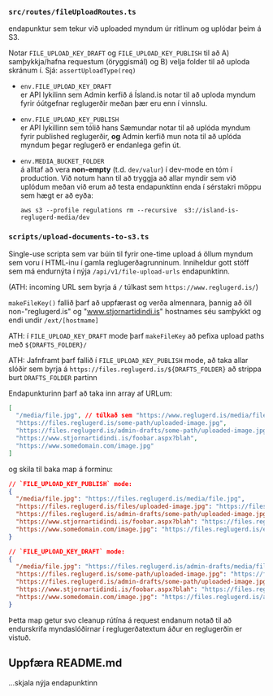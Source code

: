 ### `src/routes/fileUploadRoutes.ts`

endapunktur sem tekur við uploaded myndum úr ritlinum og uplódar þeim á S3.

Notar `FILE_UPLOAD_KEY_DRAFT` og `FILE_UPLOAD_KEY_PUBLISH` til að A)
samþykkja/hafna requestum (öryggismál) og B) velja folder til að uploda skránum
í. Sjá: `assertUploadType(req)`

- `env.FILE_UPLOAD_KEY_DRAFT`  
  er API lykilinn sem Admin kerfið á Ísland.is notar til að uploda myndum fyrir
  óútgefnar reglugerðir meðan þær eru enn í vinnslu.

- `env.FILE_UPLOAD_KEY_PUBLISH`  
  er API lykillinn sem tólið hans Sæmundar notar til að uplóda myndum fyrir
  published reglugerðir, **og** Admin kerfið mun nota til að uplóda myndum þegar
  reglugerð er endanlega gefin út.

- `env.MEDIA_BUCKET_FOLDER`  
  á alltaf að vera **non-empty** (t.d. `dev/valur`) í dev-mode en tóm í
  production. Við notum hann til að tryggja að allar myndir sem við uplódum
  meðan við erum að testa endapunktinn enda í sérstakri möppu sem hægt er að
  eyða:

      aws s3 --profile regulations rm --recursive  s3://island-is-reglugerd-media/dev

### `scripts/upload-documents-to-s3.ts`

Single-use scripta sem var búin til fyrir one-time upload á öllum myndum sem
voru í HTML-inu í gamla reglugerðagrunninum. Inniheldur gott stöff sem má
endurnýta í nýja `/api/v1/file-upload-urls` endapunktinn.

(ATH: incoming URL sem byrja á `/` túlkast sem `https://www.reglugerd.is/`)

`makeFileKey()` fallið þarf að uppfærast og verða almennara, þannig að öll
non-"reglugerd.is" og "www.stjornartidindi.is" hostnames séu samþykkt og endi
undir `/ext/[hostmame]`

ATH: í `FILE_UPLOAD_KEY_DRAFT` mode þarf `makeFileKey` að pefixa upload paths
með `${DRAFTS_FOLDER}/`

ATH: Jafnframt þarf fallið í `FILE_UPLOAD_KEY_PUBLISH` mode, að taka allar
slóðir sem byrja á `https://files.reglugerd.is/${DRAFTS_FOLDER}` að strippa burt
`DRAFTS_FOLDER` partinn

Endapunkturinn þarf að taka inn array af URLum:

```json
[
  "/media/file.jpg", // túlkað sem "https://www.reglugerd.is/media/file.jpg"
  "https://files.reglugerd.is/some-path/uploaded-image.jpg",
  "https://files.reglugerd.is/admin-drafts/some-path/uploaded-image.jpg",
  "https://www.stjornartidindi.is/foobar.aspx?blah",
  "https://www.somedomain.com/image.jpg"
]
```

og skila til baka map á forminu:

```json
// `FILE_UPLOAD_KEY_PUBLISH` mode:
{
  "/media/file.jpg": "https://files.reglugerd.is/media/file.jpg",
  "https://files.reglugerd.is/files/uploaded-image.jpg": "https://files.reglugerd.is/some-path/uploaded-image.jpg",
  "https://files.reglugerd.is/admin-drafts/some-path/uploaded-image.jpg": "https://files.reglugerd.is/some-path/uploaded-image.jpg", // fjarlægir "admin-drafts/"
  "https://www.stjornartidindi.is/foobar.aspx?blah": "https://files.reglugerd.is/stjornartidindi/foobar.aspx__q__blah",
  "https://www.somedomain.com/image.jpg": "https://files.reglugerd.is/ext/www.somedomain.com/image.jpg"
}
```

```json
// `FILE_UPLOAD_KEY_DRAFT` mode:
{
  "/media/file.jpg": "https://files.reglugerd.is/admin-drafts/media/file.jpg",
  "https://files.reglugerd.is/some-path/uploaded-image.jpg": "https://files.reglugerd.is/some-path/uploaded-image.jpg", // óbreytt
  "https://files.reglugerd.is/admin-drafts/some-path/uploaded-image.jpg": "https://files.reglugerd.is/admin-drafts/some-path/uploaded-image.jpg", // óbreytt
  "https://www.stjornartidindi.is/foobar.aspx?blah": "https://files.reglugerd.is/admin-drafts/stjornartidindi/foobar.aspx__q__blah",
  "https://www.somedomain.com/image.jpg": "https://files.reglugerd.is/admin-drafts/ext/www.somedomain.com/image.jpg"
}
```

Þetta map getur svo cleanup rútína á request endanum notað til að endurskrifa
myndaslóðirnar í reglugerðatextum áður en reglugerðin er vistuð.

## Uppfæra README.md

...skjala nýja endapunktinn
